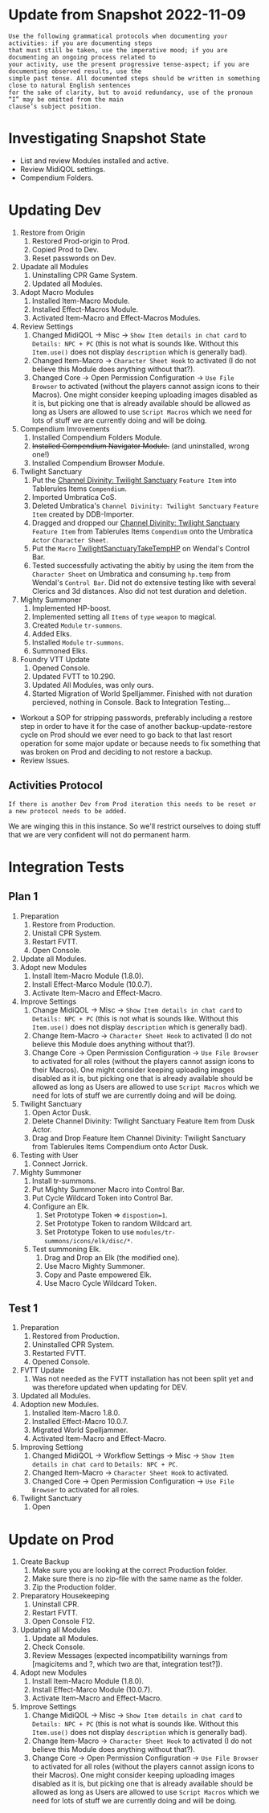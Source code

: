 # Update from Snapshot 2022-11-09

```
Use the following grammatical protocols when documenting your activities: if you are documenting steps
that must still be taken, use the imperative mood; if you are documenting an ongoing process related to 
your activity, use the present progressive tense-aspect; if you are documenting observed results, use the 
simple past tense. All documented steps should be written in something close to natural English sentences 
for the sake of clarity, but to avoid redundancy, use of the pronoun “I” may be omitted from the main 
clause’s subject position.
```


# Investigating Snapshot State

+ List and review Modules installed and active.
+ Review MidiQOL settings.
+ Compendium Folders.


# Updating Dev

1. Restore from Origin
    1. Restored Prod-origin to Prod.
    1. Copied Prod to Dev.
    1. Reset passwords on Dev.
1. Upadate all Modules
    1. Uninstalling CPR Game System.
    1. Updated all Modules.
1. Adopt Macro Modules
    1. Installed Item-Macro Module.
    1. Installed Effect-Macros Module.
    1. Activated Item-Macro and Effect-Macros Modules.
1. Review Settings
    1. Changed MidiQOL -> Misc -> `Show Item details in chat card` to `Details: NPC + PC` (this is not what is sounds like. Without this `Item.use()` does not display `description` which is generally bad).
    1. Changed Item-Macro -> `Character Sheet Hook` to activated (I do not believe this Module does anything without that?).
    1. Changed Core -> Open Permission Configuration -> `Use File Browser` to activated (without the players cannot assign icons to their Macros). One might consider keeping uploading images disabled as it is, but picking one that is already available should be allowed as long as Users are allowed to use `Script Macros` which we need for lots of stuff we are currently doing and will be doing.
1. Compendium Imrovements
    1. Installed Compendium Folders Module.
    1. ~~Installed Compendium Navigator Module.~~ (and uninstalled, wrong one!)
    1. Installed Compendium Browser Module.
1. Twilight Sanctuary
    1. Put the [Channel Divinity: Twilight Sanctuary](https://github.com/itteerde/fvttconfig/blob/main/tools/item/feat/fvtt-Item-channel-divinity_-twilight-sanctuary.json) `Feature Item` into Tablerules Items `Compendium`.
    1. Imported Umbratica CoS.
    1. Deleted Umbratica's `Channel Divinity: Twilight Sanctuary` `Feature Item` created by DDB-Importer.
    1. Dragged and dropped our [Channel Divinity: Twilight Sanctuary](https://github.com/itteerde/fvttconfig/blob/main/tools/item/feat/fvtt-Item-channel-divinity_-twilight-sanctuary.json) `Feature Item` from Tablerules Items `Compendium` onto the Umbratica `Actor` `Character Sheet`.
    1. Put the `Macro` [TwilightSanctuaryTakeTempHP](https://github.com/itteerde/fvttconfig/blob/main/tools/macros/gm/TwilightSanctuaryTakeTempHP.js) on Wendal's Control Bar.
    1. Tested successfully activating the abitiy by using the item from the `Character Sheet` on Umbratica and consuming `hp.temp` from Wendal's `Control Bar`. Did not do extensive testing like with several Clerics and 3d distances. Also did not test duration and deletion.
1. Mighty Summoner
    1. Implemented HP-boost.
    1. Implemented setting all `Items` of `type` `weapon` to magical.
    1. Created `Module` `tr-summons`.
    1. Added Elks.
    1. Installed `Module` `tr-summons`.
    1. Summoned Elks.
1. Foundry VTT Update
    1. Opened Console.
    1. Updated FVTT to 10.290.
    1. Updated All Modules, was only ours.
    1. Started Migration of World Spelljammer. Finished with not duration percieved, nothing in Console. Back to Integration Testing...

+ Workout a SOP for stripping passwords, preferably including a restore step in order to have it for the case of another backup-update-restore cycle on Prod should we ever need to go back to that last resort operation for some major update or because needs to fix something that was broken on Prod and deciding to not restore a backup.
+ Review Issues.

## Activities Protocol

```
If there is another Dev from Prod iteration this needs to be reset or a new protocol needs to be added.
```

We are winging this in this instance. So we'll restrict ourselves to doing stuff that we are very confident will not do permanent harm.


# Integration Tests

## Plan 1

1. Preparation
    1. Restore from Production.
    1. Unistall CPR System.
    1. Restart FVTT.
    1. Open Console.
1. Update all Modules.
1. Adopt new Modules
    1. Install Item-Macro Module (1.8.0).
    1. Install Effect-Marco Module (10.0.7).
    1. Activate Item-Macro and Effect-Macro.
1. Improve Settings
    1. Change MidiQOL -> Misc -> `Show Item details in chat card` to `Details: NPC + PC` (this is not what is sounds like. Without this `Item.use()` does not display `description` which is generally bad).
    1. Change Item-Macro -> `Character Sheet Hook` to activated (I do not believe this Module does anything without that?).
    1. Change Core -> Open Permission Configuration -> `Use File Browser` to activated for all roles (without the players cannot assign icons to their Macros). One might consider keeping uploading images disabled as it is, but picking one that is already available should be allowed as long as Users are allowed to use `Script Macros` which we need for lots of stuff we are currently doing and will be doing.
1. Twilight Sanctuary
    1. Open Actor Dusk.
    1. Delete Channel Divinity: Twilight Sanctuary Feature Item from Dusk Actor.
    1. Drag and Drop Feature Item Channel Divinity: Twilight Sanctuary from Tablerules Items Compendium onto Actor Dusk.
1. Testing with User
    1. Connect Jorrick.
1. Mighty Summoner
    1. Install tr-summons.
    1. Put Mighty Summoner Macro into Control Bar.
    1. Put Cycle Wildcard Token into Control Bar.
    1. Configure an Elk.
        1. Set Prototype Token => `dispostion=1`.
        1. Set Prototype Token to random Wildcard art.
        1. Set Prototype Token to use `modules/tr-summons/icons/elk/disc/*`.
    1. Test summoning Elk.
        1. Drag and Drop an Elk (the modified one).
        1. Use Macro Mighty Summoner.
        1. Copy and Paste empowered Elk.
        1. Use Macro Cycle Wildcard Token.

## Test 1

1. Preparation
    1. Restored from Production.
    1. Uninstalled CPR System.
    1. Restarted FVTT.
    1. Opened Console.
1. FVTT Update
    1. Was not needed as the FVTT installation has not been split yet and was therefore updated when updating for DEV.
1. Updated all Modules.
1. Adoption new Modules.
    1. Installed Item-Macro 1.8.0.
    1. Installed Effect-Macro 10.0.7.
    1. Migrated World Spelljammer.
    1. Activated Item-Macro and Effect-Macro.
1. Improving Settiong
    1. Changed MidiQOL -> Workflow Settings -> Misc -> `Show Item details in chat card` to `Details: NPC + PC`.
    1. Changed Item-Macro -> `Character Sheet Hook` to activated.
    1. Changed Core -> Open Permission Configuration -> `Use File Browser` to activated for all roles.
1. Twilight Sanctuary
    1. Open




# Update on Prod

1. Create Backup
    1. Make sure you are looking at the correct Production folder.
    1. Make sure there is no zip-file with the same name as the folder.
    1. Zip the Production folder.
1. Preparatory Housekeeping
    1. Uninstall CPR.
    1. Restart FVTT.
    1. Open Console F12.
1. Updating all Modules
    1. Update all Modules.
    1. Check Console.
    1. Review Messages (expected incompatibility warnings from [magicitems and ?, which two are that, integration test?]).
1. Adopt new Modules
    1. Install Item-Macro Module (1.8.0).
    1. Install Effect-Marco Module (10.0.7).
    1. Activate Item-Macro and Effect-Macro.
1. Improve Settings
    1. Change MidiQOL -> Misc -> `Show Item details in chat card` to `Details: NPC + PC` (this is not what is sounds like. Without this `Item.use()` does not display `description` which is generally bad).
    1. Change Item-Macro -> `Character Sheet Hook` to activated (I do not believe this Module does anything without that?).
    1. Change Core -> Open Permission Configuration -> `Use File Browser` to activated for all roles (without the players cannot assign icons to their Macros). One might consider keeping uploading images disabled as it is, but picking one that is already available should be allowed as long as Users are allowed to use `Script Macros` which we need for lots of stuff we are currently doing and will be doing.